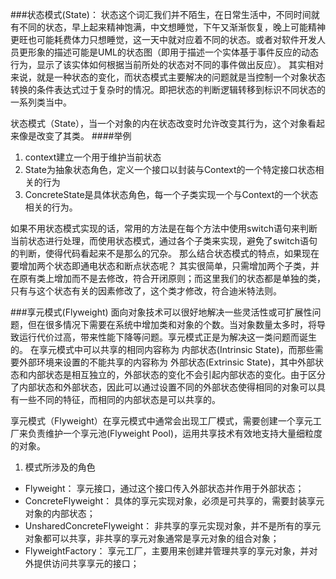 ###状态模式(State)：
状态这个词汇我们并不陌生，在日常生活中，不同时间就有不同的状态，早上起来精神饱满，中文想睡觉，下午又渐渐恢复，晚上可能精神更旺也可能耗费体力只想睡觉，这一天中就对应着不同的状态。或者对软件开发人员更形象的描述可能是UML的状态图（即用于描述一个实体基于事件反应的动态行为，显示了该实体如何根据当前所处的状态对不同的事件做出反应）。
其实相对来说，就是一种状态的变化，而状态模式主要解决的问题就是当控制一个对象状态转换的条件表达式过于复杂时的情况。即把状态的判断逻辑转移到标识不同状态的一系列类当中。
　　

状态模式（State），当一个对象的内在状态改变时允许改变其行为，这个对象看起来像是改变了其类。
####举例
1. context建立一个用于维护当前状态
2. State为抽象状态角色，定义一个接口以封装与Context的一个特定接口状态相关的行为
3. ConcreteState是具体状态角色，每一个子类实现一个与Context的一个状态相关的行为。

如果不用状态模式实现的话，常用的方法是在每个方法中使用switch语句来判断当前状态进行处理，而使用状态模式，通过各个子类来实现，避免了switch语句的判断，使得代码看起来不是那么的冗杂。
那么结合状态模式的特点，如果现在要增加两个状态即通电状态和断点状态呢？
其实很简单，只需增加两个子类，并在原有类上增加而不是去修改，符合开闭原则；而这里我们的状态都是单独的类，只有与这个状态有关的因素修改了，这个类才修改，符合迪米特法则。




###享元模式(Flyweight)
面向对象技术可以很好地解决一些灵活性或可扩展性问题，但在很多情况下需要在系统中增加类和对象的个数。当对象数量太多时，将导致运行代价过高，带来性能下降等问题。享元模式正是为解决这一类问题而诞生的。
在享元模式中可以共享的相同内容称为 内部状态(Intrinsic State)，而那些需要外部环境来设置的不能共享的内容称为 外部状态(Extrinsic State)，其中外部状态和内部状态是相互独立的，外部状态的变化不会引起内部状态的变化。由于区分了内部状态和外部状态，因此可以通过设置不同的外部状态使得相同的对象可以具有一些不同的特征，而相同的内部状态是可以共享的。

享元模式（Flyweight）在享元模式中通常会出现工厂模式，需要创建一个享元工厂来负责维护一个享元池(Flyweight Pool)，运用共享技术有效地支持大量细粒度的对象。
1. 模式所涉及的角色
- Flyweight： 享元接口，通过这个接口传入外部状态并作用于外部状态；
- ConcreteFlyweight： 具体的享元实现对象，必须是可共享的，需要封装享元对象的内部状态；
- UnsharedConcreteFlyweight： 非共享的享元实现对象，并不是所有的享元对象都可以共享，非共享的享元对象通常是享元对象的组合对象；
- FlyweightFactory： 享元工厂，主要用来创建并管理共享的享元对象，并对外提供访问共享享元的接口；

